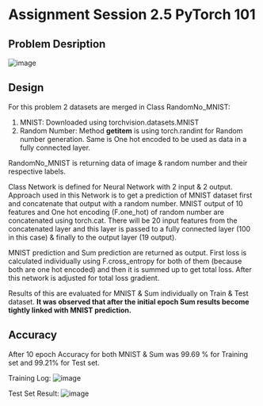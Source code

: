# Assignment Session 2.5 PyTorch 101 

## Problem Desription

![image](https://user-images.githubusercontent.com/120099863/209846784-f75aaa07-2b7c-48b7-9345-141f5fb51aeb.png)

## Design
For this problem 2 datasets are merged in Class RandomNo_MNIST:
1. MNIST: Downloaded using torchvision.datasets.MNIST
2. Random Number: Method __getitem__ is using torch.randint for Random number generation. Same is One hot encoded to be used as data in a fully connected layer.

RandomNo_MNIST is returning data of image & random number and their respective labels.

Class Network is defined for Neural Network with 2 input & 2 output. Approach used in this Network is to get a prediction of MNIST dataset first and concatenate that output with a random number. MNIST output of 10 features and One hot encoding (F.one_hot) of random number are concatenated using torch.cat. There will be 20 input features from the concatenated layer and this layer is passed to a fully connected layer (100 in this case) & finally to the output layer (19 output).

MNIST prediction and Sum prediction are returned as output. First loss is calculated individually using F.cross_entropy for both of them (because both are one hot encoded) and then it is summed up to get total loss. After this network is adjusted for total loss gradient.

Results of this are evaluated for MNIST & Sum individually on Train & Test dataset. <b>It was observed that after the initial epoch Sum results become tightly linked with MNIST prediction.</b>

## Accuracy
After 10 epoch Accuracy for both MNIST & Sum was 99.69 % for Training set and 99.21% for Test set.

Training Log:
![image](https://user-images.githubusercontent.com/120099863/211018312-0b517495-a0a7-4e1d-8809-e39691d84446.png)

Test Set Result:
![image](https://user-images.githubusercontent.com/120099863/211018397-739e2a2d-2dfe-4f8e-b856-6ca0e2cf22e9.png)





